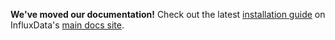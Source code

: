 **We've moved our documentation!** Check out the latest [installation guide](https://docs.influxdata.com/chronograf/v1.3/introduction/installation/) on InfluxData's [main docs site](https://docs.influxdata.com/chronograf/v1.3/).